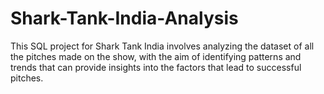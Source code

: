 # Shark-Tank-India-Analysis
This SQL project for Shark Tank India involves analyzing the dataset of all the pitches made on the show, with the aim of identifying patterns and trends that can provide insights into the factors that lead to successful pitches.

